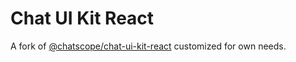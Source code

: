 # Chat UI Kit React

A fork of [@chatscope/chat-ui-kit-react](https://github.com/chatscope/chat-ui-kit-react) customized for own needs.